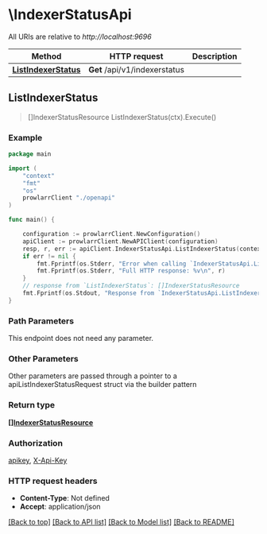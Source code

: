 # \IndexerStatusApi

All URIs are relative to *http://localhost:9696*

Method | HTTP request | Description
------------- | ------------- | -------------
[**ListIndexerStatus**](IndexerStatusApi.md#ListIndexerStatus) | **Get** /api/v1/indexerstatus | 



## ListIndexerStatus

> []IndexerStatusResource ListIndexerStatus(ctx).Execute()



### Example

```go
package main

import (
    "context"
    "fmt"
    "os"
    prowlarrClient "./openapi"
)

func main() {

    configuration := prowlarrClient.NewConfiguration()
    apiClient := prowlarrClient.NewAPIClient(configuration)
    resp, r, err := apiClient.IndexerStatusApi.ListIndexerStatus(context.Background()).Execute()
    if err != nil {
        fmt.Fprintf(os.Stderr, "Error when calling `IndexerStatusApi.ListIndexerStatus``: %v\n", err)
        fmt.Fprintf(os.Stderr, "Full HTTP response: %v\n", r)
    }
    // response from `ListIndexerStatus`: []IndexerStatusResource
    fmt.Fprintf(os.Stdout, "Response from `IndexerStatusApi.ListIndexerStatus`: %v\n", resp)
}
```

### Path Parameters

This endpoint does not need any parameter.

### Other Parameters

Other parameters are passed through a pointer to a apiListIndexerStatusRequest struct via the builder pattern


### Return type

[**[]IndexerStatusResource**](IndexerStatusResource.md)

### Authorization

[apikey](../README.md#apikey), [X-Api-Key](../README.md#X-Api-Key)

### HTTP request headers

- **Content-Type**: Not defined
- **Accept**: application/json

[[Back to top]](#) [[Back to API list]](../README.md#documentation-for-api-endpoints)
[[Back to Model list]](../README.md#documentation-for-models)
[[Back to README]](../README.md)

